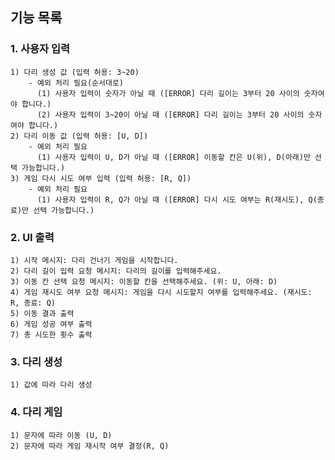 ## 기능 목록

### 1. 사용자 입력
    1) 다리 생성 값 (입력 허용: 3~20)
        - 예외 처리 필요(순서대로)
          (1) 사용자 입력이 숫자가 아닐 때 ([ERROR] 다리 길이는 3부터 20 사이의 숫자여야 합니다.)
          (2) 사용자 입력이 3~20이 아닐 때 ([ERROR] 다리 길이는 3부터 20 사이의 숫자여야 합니다.)
    2) 다리 이동 값 (입력 허용: [U, D])
        - 예외 처리 필요
          (1) 사용자 입력이 U, D가 아닐 때 ([ERROR] 이동할 칸은 U(위), D(아래)만 선택 가능합니다.)
    3) 게임 다시 시도 여부 입력 (입력 허용: [R, Q])
        - 예외 처리 필요
          (1) 사용자 입력이 R, Q가 아닐 때 ([ERROR] 다시 시도 여부는 R(재시도), Q(종료)만 선택 가능합니다.)

### 2.  UI 출력
    1) 시작 메시지: 다리 건너기 게임을 시작합니다.
    2) 다리 길이 입력 요청 메시지: 다리의 길이를 입력해주세요.
    3) 이동 칸 선택 요청 메시지: 이동할 칸을 선택해주세요. (위: U, 아래: D)
    4) 게임 재시도 여부 요청 메시지: 게임을 다시 시도할지 여부를 입력해주세요. (재시도: R, 종료: Q)
    5) 이동 결과 출력
    6) 게임 성공 여부 출력
    7) 총 시도한 횟수 출력

### 3. 다리 생성
    1) 값에 따라 다리 생성

### 4. 다리 게임
    1) 문자에 따라 이동 (U, D)
    2) 문자에 따라 게임 재시작 여부 결정(R, Q)
